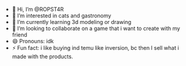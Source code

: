 - 👋 Hi, I’m @ROPST4R
- 👀 I’m interested in cats and gastronomy
- 🌱 I’m currently learning 3d modeling or drawing
- 💞️ I’m looking to collaborate on a game that i want to create with my friend
- 😄 Pronouns: idk
- ⚡ Fun fact: i like buying ind temu like inversion, bc then I sell what i made with the products.
